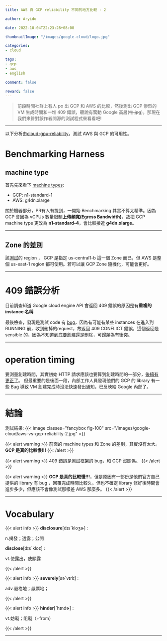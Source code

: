 ```yaml
---
title: AWS 與 GCP reliability 不同的地方比較 - 2

author: Aryido

date: 2022-10-04T22:23:28+08:00

thumbnailImage: "/images/google-cloud/logo.jpg"

categories:
- cloud

tags:
- gcp
- aws
- english

comment: false

reward: false
---
```

<!--BODY-->
> 前段時間社群上有人 po 出 GCP 和 AWS 的比較，然後測出 GCP 慘烈的 VM 生成時間和一堆 409 錯誤，聽說有驚動 Google 高層(~~怕.jpg~~)。那現在我們來針對該作者開源的測試程式來看看吧!

<!--more-->

---

以下分析由[cloud-gpu-reliability](https://github.com/piercefreeman/cloud-gpu-reliability)，測試 AWS 與 GCP 的可用性。

# Benchmarking Harness
## machine type
首先先來看下 [machine types](https://github.com/piercefreeman/cloud-gpu-reliability/blob/main/gpu_reliability/cli.py):
- GCP: n1-standard-1
- AWS: g4dn.xlarge

關於機器部分，PR有人有提到，一開始 Benchmarking 其實不算太精準。因為 GCP 會因為 vCPUs 數量限制**上傳頻寬(Egress Bandwidth)**，故把 GCP machine type 更改為 **n1-standard-4**，會比較接近 **g4dn.xlarge**。

---

## Zone 的差別
該[測試](https://github.com/piercefreeman/cloud-gpu-reliability/blob/main/gpu_reliability/cli.py)的 region ， GCP 是指定 us-central1-b 這一個 Zone 而已，但 AWS 是整個 us-east-1 region 都可使用。若可以讓 GCP Zone 隨機化，可能會更好。

---

# 409 錯誤分析
目前調查知道 Google cloud engine API 會返回 409 錯誤的原因是有**重複的 instance 名稱**

最後檢查，發現是測試 code 有 [bug](https://github.com/piercefreeman/cloud-gpu-reliability/pull/5/commits/8539717d586a5888210f87bc1da2f7c694f0689b)，因為有可能有某些 instances 在進入到 RUNNING 前，收到刪掉的request，故返回 409 CONFLICT 錯誤，這個返回是 sensible 的，因為不知道到底要創建還是刪除，可歸類為有衝突。

---

# operation timing
要測量創建時間，其實初始 HTTP 請求應該也要算到創建時間的一部分，[後續有更正了](https://github.com/piercefreeman/cloud-gpu-reliability/pull/8)。
但最重要的是後面一段，內部工作人員發現他們的 GCP 的 library 有一些 Bug 導致 VM 創建完成時沒法快速發出通知，已反映給 Google 內部了。

---

# 結論

測試結果:
{{< image classes="fancybox fig-100" src="/images/google-cloud/aws-vs-gcp-reliability-2.jpg" >}}

{{< alert warning >}}
前面的 machine types 和 Zone 的差別，其實沒有太大。 **GCP 是真的比較慢!!!**
{{< /alert >}}

{{< alert warning >}}
409 錯誤是測試框架的 bug，和 GCP 沒關係。
{{< /alert >}}

{{< alert warning >}}
**GCP 是真的比較慢!!!**，但是原因有一部份是他們官方自己提供的 library 有 bug ，回覆完成時間比較久。但也不確定 library 修好後時間會進步多少，但應該不會像測試那樣差 AWS 那麼多。
{{< /alert >}}

---

# Vocabulary
{{< alert info >}}
**disclosure**[dɪsˋkloʒɚ] :

n.揭發；透露；公開

**disclose**[dɪsˋkloz] :

vt.使露出，使顯露

{{< /alert >}}

{{< alert info >}}
**severely**[səˋvɪrlɪ] :

adv.嚴格地；嚴厲地；

{{< /alert >}}

{{< alert info >}}
**hinder**[ˋhɪndɚ] :

vt.妨礙；阻礙（+from）

{{< /alert >}}

---